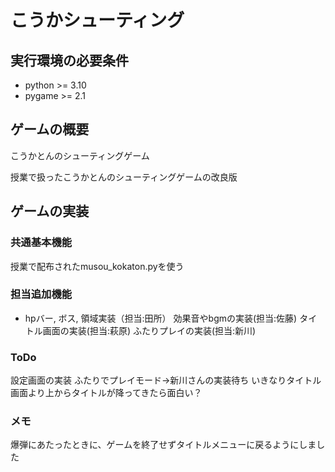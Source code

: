 # こうかシューティング

## 実行環境の必要条件
* python >= 3.10
* pygame >= 2.1

## ゲームの概要
こうかとんのシューティングゲーム

授業で扱ったこうかとんのシューティングゲームの改良版

## ゲームの実装

### 共通基本機能
授業で配布されたmusou_kokaton.pyを使う
### 担当追加機能

* hpバー, ボス, 領域実装（担当:田所）
効果音やbgmの実装(担当:佐藤)
タイトル画面の実装(担当:萩原)
ふたりプレイの実装(担当:新川)

### ToDo
設定画面の実装
ふたりでプレイモード→新川さんの実装待ち
いきなりタイトル画面より上からタイトルが降ってきたら面白い？
### メモ
爆弾にあたったときに、ゲームを終了せずタイトルメニューに戻るようにしました